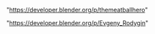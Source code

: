 "https://developer.blender.org/p/themeatballhero"

"https://developer.blender.org/p/Evgeny_Rodygin"


